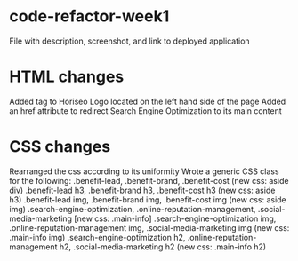 # code-refactor-week1

File with description, screenshot, and link to deployed application

# HTML changes

Added <a> tag to Horiseo Logo located on the left hand side of the page
Added an href attribute to redirect Search Engine Optimization to its main content

# CSS changes

Rearranged the css according to its uniformity
Wrote a generic CSS class for the following:
.benefit-lead, .benefit-brand, .benefit-cost (new css: aside div)
.benefit-lead h3, .benefit-brand h3, .benefit-cost h3 (new css: aside h3)
.benefit-lead img, .benefit-brand img, .benefit-cost img (new css: aside img)
.search-engine-optimization, .online-reputation-management, .social-media-marketing [new css: .main-info]
.search-engine-optimization img, .online-reputation-management img, .social-media-marketing img (new css: .main-info img)
.search-engine-optimization h2, .online-reputation-management h2, .social-media-marketing h2 (new css: .main-info h2)
